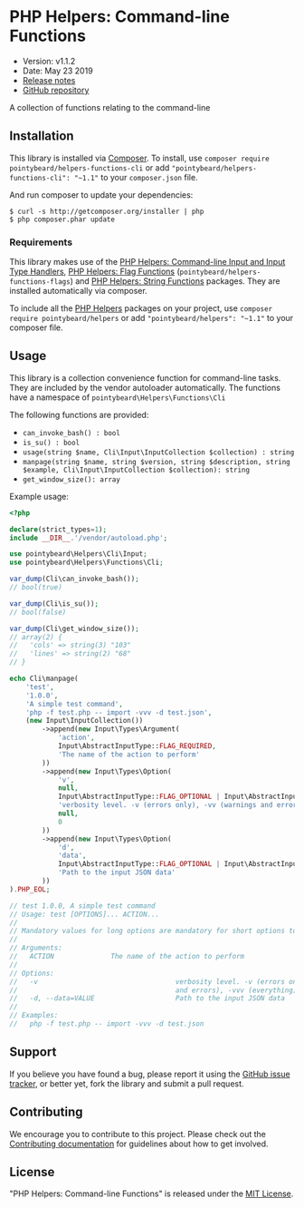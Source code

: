 # PHP Helpers: Command-line Functions

-   Version: v1.1.2
-   Date: May 23 2019
-   [Release notes](https://github.com/pointybeard/helpers-functions-cli/blob/master/CHANGELOG.md)
-   [GitHub repository](https://github.com/pointybeard/helpers-functions-cli)

A collection of functions relating to the command-line

## Installation

This library is installed via [Composer](http://getcomposer.org/). To install, use `composer require pointybeard/helpers-functions-cli` or add `"pointybeard/helpers-functions-cli": "~1.1"` to your `composer.json` file.

And run composer to update your dependencies:

    $ curl -s http://getcomposer.org/installer | php
    $ php composer.phar update

### Requirements

This library makes use of the [PHP Helpers: Command-line Input and Input Type Handlers](https://github.com/pointybeard/helpers-cli-input), [PHP Helpers: Flag Functions](https://github.com/pointybeard/helpers-functions-flags) (`pointybeard/helpers-functions-flags`) and [PHP Helpers: String Functions](https://github.com/pointybeard/helpers-functions-strings) packages. They are installed automatically via composer.

To include all the [PHP Helpers](https://github.com/pointybeard/helpers) packages on your project, use `composer require pointybeard/helpers` or add `"pointybeard/helpers": "~1.1"` to your composer file.

## Usage

This library is a collection convenience function for command-line tasks. They are included by the vendor autoloader automatically. The functions have a namespace of `pointybeard\Helpers\Functions\Cli`

The following functions are provided:

-   `can_invoke_bash() : bool`
-   `is_su() : bool`
-   `usage(string $name, Cli\Input\InputCollection $collection) : string`
-   `manpage(string $name, string $version, string $description, string $example, Cli\Input\InputCollection $collection): string`
-   `get_window_size(): array`

Example usage:

```php
<?php

declare(strict_types=1);
include __DIR__.'/vendor/autoload.php';

use pointybeard\Helpers\Cli\Input;
use pointybeard\Helpers\Functions\Cli;

var_dump(Cli\can_invoke_bash());
// bool(true)

var_dump(Cli\is_su());
// bool(false)

var_dump(Cli\get_window_size());
// array(2) {
//   'cols' => string(3) "103"
//   'lines' => string(2) "68"
// }

echo Cli\manpage(
    'test',
    '1.0.0',
    'A simple test command',
    'php -f test.php -- import -vvv -d test.json',
    (new Input\InputCollection())
        ->append(new Input\Types\Argument(
            'action',
            Input\AbstractInputType::FLAG_REQUIRED,
            'The name of the action to perform'
        ))
        ->append(new Input\Types\Option(
            'v',
            null,
            Input\AbstractInputType::FLAG_OPTIONAL | Input\AbstractInputType::FLAG_TYPE_INCREMENTING,
            'verbosity level. -v (errors only), -vv (warnings and errors), -vvv (everything).',
            null,
            0
        ))
        ->append(new Input\Types\Option(
            'd',
            'data',
            Input\AbstractInputType::FLAG_OPTIONAL | Input\AbstractInputType::FLAG_VALUE_REQUIRED,
            'Path to the input JSON data'
        ))
).PHP_EOL;

// test 1.0.0, A simple test command
// Usage: test [OPTIONS]... ACTION...
//
// Mandatory values for long options are mandatory for short options too.
//
// Arguments:
//   ACTION              The name of the action to perform
//
// Options:
//   -v                                  verbosity level. -v (errors only), -vv (warnings
//                                       and errors), -vvv (everything).
//   -d, --data=VALUE                    Path to the input JSON data
//
// Examples:
//   php -f test.php -- import -vvv -d test.json

```

## Support

If you believe you have found a bug, please report it using the [GitHub issue tracker](https://github.com/pointybeard/helpers-functions-cli/issues),
or better yet, fork the library and submit a pull request.

## Contributing

We encourage you to contribute to this project. Please check out the [Contributing documentation](https://github.com/pointybeard/helpers-functions-cli/blob/master/CONTRIBUTING.md) for guidelines about how to get involved.

## License

"PHP Helpers: Command-line Functions" is released under the [MIT License](http://www.opensource.org/licenses/MIT).
